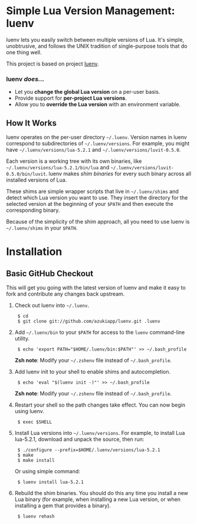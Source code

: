 # Simple Lua Version Management: luenv

luenv lets you easily switch between multiple versions of Lua. It's
simple, unobtrusive, and follows the UNIX tradition of single-purpose
tools that do one thing well.

This project is based on project [luenv](http://github.com/azukiapp/luenv).

### luenv _does…_

* Let you **change the global Lua version** on a per-user basis.
* Provide support for **per-project Lua versions**.
* Allow you to **override the Lua version** with an environment
  variable.

## How It Works

luenv operates on the per-user directory `~/.luenv`. Version names in
luenv correspond to subdirectories of `~/.luenv/versions`. For
example, you might have `~/.luenv/versions/lua-5.2.1` and
`~/.luenv/versions/luvit-0.5.0`.

Each version is a working tree with its own binaries, like
`~/.luenv/versions/lua-5.2.1/bin/lua` and
`~/.luenv/versions/luvit-0.5.0/bin/luvit`. luenv makes _shim binaries_
for every such binary across all installed versions of Lua.

These shims are simple wrapper scripts that live in `~/.luenv/shims`
and detect which Lua version you want to use. They insert the
directory for the selected version at the beginning of your `$PATH`
and then execute the corresponding binary.

Because of the simplicity of the shim approach, all you need to use
luenv is `~/.luenv/shims` in your `$PATH`.

# Installation

## Basic GitHub Checkout

This will get you going with the latest version of luenv and make it
easy to fork and contribute any changes back upstream.

1. Check out luenv into `~/.luenv`.

        $ cd
        $ git clone git://github.com/azukiapp/luenv.git .luenv

2. Add `~/.luenv/bin` to your `$PATH` for access to the `luenv`
   command-line utility.

        $ echo 'export PATH="$HOME/.luenv/bin:$PATH"' >> ~/.bash_profile

    **Zsh note**: Modify your `~/.zshenv` file instead of `~/.bash_profile`.

3. Add luenv init to your shell to enable shims and autocompletion.

        $ echo 'eval "$(luenv init -)"' >> ~/.bash_profile

    **Zsh note**: Modify your `~/.zshenv` file instead of `~/.bash_profile`.

4. Restart your shell so the path changes take effect. You can now
   begin using luenv.

        $ exec $SHELL

5. Install Lua versions into `~/.luenv/versions`. For example, to
   install Lua lua-5.2.1, download and unpack the source, then run:

        $ ./configure --prefix=$HOME/.luenv/versions/lua-5.2.1
        $ make
        $ make install

    Or using simple command:

        $ luenv install lua-5.2.1

6. Rebuild the shim binaries. You should do this any time you install
   a new Lua binary (for example, when installing a new Lua version,
   or when installing a gem that provides a binary).

        $ luenv rehash
